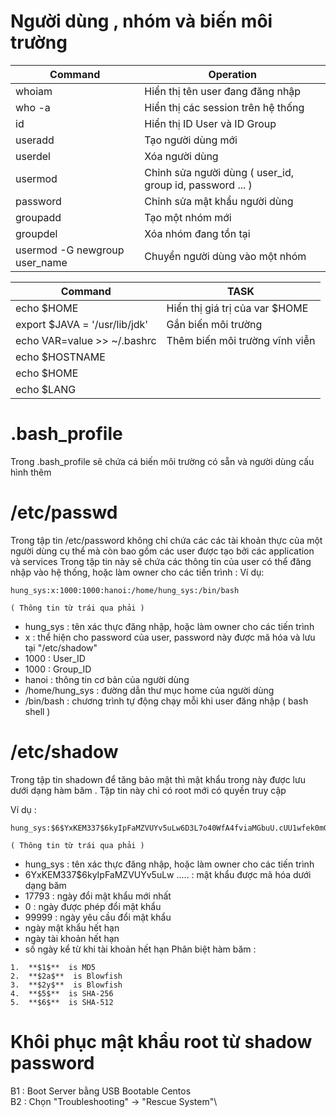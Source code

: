  # Người dùng , nhóm và biến môi trường
 

 
 Command | Operation
 --------|----------
 whoiam  | Hiển thị tên user đang đăng nhập
 who -a  | Hiển thị các session trên hệ thống
 id       | Hiển thị ID User và ID Group
 useradd   | Tạo người dùng mới
 userdel | Xóa người dùng
 usermod | Chỉnh sửa người dùng ( user_id, group id, password ... )
 password | Chỉnh sửa mật khẩu người dùng
 groupadd | Tạo một nhóm mới
 groupdel | Xóa nhóm đang tồn tại
 usermod -G newgroup user_name | Chuyển người dùng vào một nhóm
 
 
|Command| TASK |
|----|-------|
|echo $HOME | Hiển thị giá trị của var $HOME|
|export $JAVA = '/usr/lib/jdk' | Gắn biến môi trường|
|echo VAR=value >> ~/.bashrc| Thêm biến môi trường vĩnh viễn|
|echo $HOSTNAME ||
|echo $HOME||
|echo $LANG||
# .bash_profile
Trong   .bash_profile sẽ chứa cá biến môi trường có sẵn và người dùng cấu hình thêm 

#  /etc/passwd
Trong tập tin /etc/password không chỉ chứa các các tài khoản thực của một người dùng cụ thể mà còn bao gồm các user được tạo bởi các application và services
Trong tập tin này sẽ chứa các thông tin của user có thể đăng nhập vào hệ thống, hoặc làm owner cho các tiến trình :
Ví dụ: 
```
hung_sys:x:1000:1000:hanoi:/home/hung_sys:/bin/bash
```
	( Thông tin từ trái qua phải )
* hung_sys :   tên xác thực đăng nhập, hoặc làm owner cho các tiến trình
* x :  thể hiện cho password của user, password này được mã hóa và lưu tại "/etc/shadow"
* 1000 : User_ID
* 1000 : Group_ID
* hanoi :    thông tin cơ bản của người dùng
* /home/hung_sys : đường dẫn thư mục home của người dùng
* /bin/bash : chương trình tự động chạy mỗi khi user đăng nhập ( bash shell ) 

#  /etc/shadow

Trong tập tin shadown để tăng bảo mật thì mật khẩu trong này được lưu dưới dạng hàm băm . Tập tin này chỉ có root mới có quyền truy cập 

Ví dụ : 
```
hung_sys:$6$YxKEM337$6kyIpFaMZVUYv5uLw6D3L7o40WfA4fviaMGbuU.cUU1wfek0mGIr9d0zB9q6yCBH7yneM9AxzbZUoQegOVhVZ.:17793:0:99999:7:::

```
	( Thông tin từ trái qua phải )

*	hung_sys :   tên xác thực đăng nhập, hoặc làm owner cho các tiến trình
*	$6$YxKEM337$6kyIpFaMZVUYv5uLw ..... : mật khẩu được mã hóa dưới dạng băm
*	17793 : ngày đổi mật khẩu mới nhất
*   0 : ngày  được phép đổi mật khẩu
*	99999 : ngày yêu cầu đổi mật khẩu
*	ngày mật khẩu hết hạn
*	ngày tài khoản hết hạn
*	số ngày kể từ khi tài khoản hết hạn
Phân biệt hàm băm : 
```
1.  **$1$**  is MD5
2.  **$2a$**  is Blowfish
3.  **$2y$**  is Blowfish
4.  **$5$**  is SHA-256
5.  **$6$**  is SHA-512
```
# Khôi phục mật khẩu root từ shadow password

B1 : Boot Server bằng USB Bootable Centos\
B2 : Chọn  "Troubleshooting" -> "Rescue System"\

 
